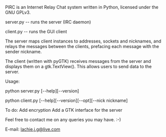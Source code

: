 PIRC is an Internet Relay Chat system written in Python, licensed under the GNU GPLv3.

server.py -- runs the server (IRC daemon)

client.py -- runs the GUI client

The server maps client instances to addresses, sockets and nicknames, and relays the messages between the clients, prefacing each message with the sender nickname.

The client (written with pyGTK) receives messages from the server and displays them on a gtk.TextView(). This allows users to send data to the server.

Usage:

python server.py [--help][--version]

python client.py [--help][--version][--opt][--nick nickname]

To do:
Add encryption
Add a GTK interface for the server

Feel free to contact me on any queries you may have. :-)

E-mail: lachie.j.g@live.com


